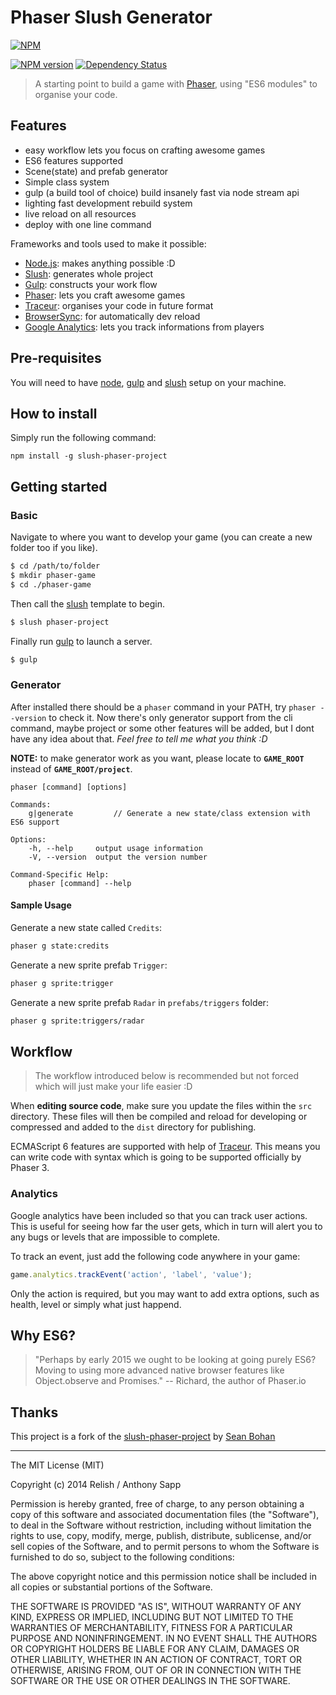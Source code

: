 # Phaser Slush Generator

[![NPM](https://nodei.co/npm/slush-relish-phaser-project.png?global=true)](https://nodei.co/npm/slush-relish-phaser-project/)

[![NPM version][npm-image]][npm-url]    [![Dependency Status][dependency-image]][dependency-url]

> A starting point to build a game with [Phaser][phaser], using "ES6 modules" to organise your code.

## Features

- easy workflow lets you focus on crafting awesome games
- ES6 features supported
- Scene(state) and prefab generator
- Simple class system
- gulp (a build tool of choice) build insanely fast via node stream api
- lighting fast development rebuild system
- live reload on all resources
- deploy with one line command

Frameworks and tools used to make it possible:

- [Node.js][node]: makes anything possible :D
- [Slush][slush]: generates whole project
- [Gulp][gulp]: constructs your work flow
- [Phaser][phaser]: lets you craft awesome games
- [Traceur][traceur]: organises your code in future format
- [BrowserSync][browsersync]: for automatically dev reload
- [Google Analytics][analytics]: lets you track informations from players

## Pre-requisites

You will need to have [node][node], [gulp][gulp] and [slush][slush] setup on your machine.

## How to install

Simply run the following command:
```
npm install -g slush-phaser-project
```

## Getting started

### Basic

Navigate to where you want to develop your game (you can create a new folder too if you like).

```sh
$ cd /path/to/folder
$ mkdir phaser-game
$ cd ./phaser-game
```

Then call the [slush][slush] template to begin.

```sh
$ slush phaser-project
```

Finally run [gulp][gulp] to launch a server.

```sh
$ gulp
```

### Generator

After installed there should be a `phaser` command in your PATH, try `phaser --version` to check it.
Now there's only generator support from the cli command, maybe project or some other features will be added, but I dont have any idea about that. *Feel free to tell me what you think :D*

**NOTE:** to make generator work as you want, please locate to **`GAME_ROOT`** instead of **`GAME_ROOT/project`**.

    phaser [command] [options]

    Commands:
        g|generate         // Generate a new state/class extension with ES6 support

    Options:
        -h, --help     output usage information
        -V, --version  output the version number

    Command-Specific Help:
        phaser [command] --help

#### Sample Usage

Generate a new state called `Credits`:
```sh
phaser g state:credits
```

Generate a new sprite prefab `Trigger`:
```sh
phaser g sprite:trigger
```

Generate a new sprite prefab `Radar` in `prefabs/triggers` folder:
```sh
phaser g sprite:triggers/radar
```

## Workflow

> The workflow introduced below is recommended but not forced which will just make your life easier :D

When **editing source code**, make sure you update the files within the `src` directory. These files will then be compiled and reload for developing or compressed and added to the `dist` directory for publishing.

ECMAScript 6 features are supported with help of [Traceur][Traceur]. This means you can write code with syntax which is going to be supported officially by Phaser 3.

### Analytics

Google analytics have been included so that you can track user actions. This is useful for seeing how far the user gets, which in turn will alert you to any bugs or levels that are impossible to complete.

To track an event, just add the following code anywhere in your game:

``` javascript
game.analytics.trackEvent('action', 'label', 'value');
```

Only the action is required, but you may want to add extra options, such as health, level or simply what just happend.

## Why ES6?

> "Perhaps by early 2015 we ought to be looking at going purely ES6? Moving to using more advanced native browser features like Object.observe and Promises." -- Richard, the author of Phaser.io

## Thanks
This project is a fork of the [slush-phaser-project][slush-phaser-project]
by [Sean Bohan][pixelpicosean]


---

The MIT License (MIT)

Copyright (c) 2014 Relish / Anthony Sapp

Permission is hereby granted, free of charge, to any person obtaining a copy
of this software and associated documentation files (the "Software"), to deal
in the Software without restriction, including without limitation the rights
to use, copy, modify, merge, publish, distribute, sublicense, and/or sell
copies of the Software, and to permit persons to whom the Software is
furnished to do so, subject to the following conditions:

The above copyright notice and this permission notice shall be included in
all copies or substantial portions of the Software.

THE SOFTWARE IS PROVIDED "AS IS", WITHOUT WARRANTY OF ANY KIND, EXPRESS OR
IMPLIED, INCLUDING BUT NOT LIMITED TO THE WARRANTIES OF MERCHANTABILITY,
FITNESS FOR A PARTICULAR PURPOSE AND NONINFRINGEMENT. IN NO EVENT SHALL THE
AUTHORS OR COPYRIGHT HOLDERS BE LIABLE FOR ANY CLAIM, DAMAGES OR OTHER
LIABILITY, WHETHER IN AN ACTION OF CONTRACT, TORT OR OTHERWISE, ARISING FROM,
OUT OF OR IN CONNECTION WITH THE SOFTWARE OR THE USE OR OTHER DEALINGS IN
THE SOFTWARE.

[npm-url]: https://www.npmjs.org/package/slush-relish-phaser-project
[npm-image]: http://img.shields.io/npm/v/npm.svg

[dependency-image]: http://img.shields.io/david/strongloop/express.svg
[dependency-url]: https://david-dm.org/pixelpicosean/slush-relish-phaser-project

[node]:         http://nodejs.org/
[gulp]:         http://gulpjs.com/
[slush]:        https://github.com/klei/slush
[browsersync]:  http://www.browsersync.io/
[phaser]:       http://phaser.io/
[traceur]:      https://github.com/google/traceur-compiler
[analytics]:    http://www.google.com/analytics/
[slush-phaser-project]: https://github.com/PixelPicoSean/slush-phaser-project
[pixelpicosean]:https://github.com/pixelpicosean/

[issues]: https://github.com/anthonysapp/slush-phaser-project/issues